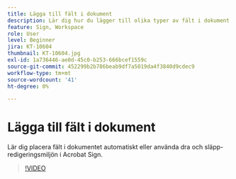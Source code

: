 ```yaml
---
title: Lägga till fält i dokument
description: Lär dig hur du lägger till olika typer av fält i dokument
feature: Sign, Workspace
role: User
level: Beginner
jira: KT-10604
thumbnail: KT-10604.jpg
exl-id: 1a736446-ae0d-45c0-b253-666bcef1559c
source-git-commit: 452299b2b786beab9df7a5019da4f3840d9cdec9
workflow-type: tm+mt
source-wordcount: '41'
ht-degree: 0%

---
```


# Lägga till fält i dokument

Lär dig placera fält i dokumentet automatiskt eller använda dra och släpp-redigeringsmiljön i Acrobat Sign.

>[!VIDEO](https://video.tv.adobe.com/v/346620?quality=12&learn=on&hidetitle=true)
